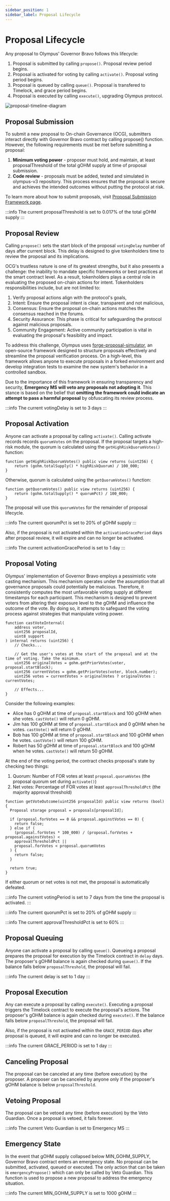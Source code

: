 ```yaml
---
sidebar_position: 1
sidebar_label: Proposal Lifecycle
---
```


# Proposal Lifecycle
Any proposal to Olympus' Governor Bravo follows this lifecycle:

1. Proposal is submitted by calling `propose()`. Proposal review period begins.
2. Proposal is activated for voting by calling `activate()`. Proposal voting period begins.
3. Proposal is queued by calling `queue()`. Proposal is transfered to Timelock, and grace period begins.
4. Proposal is executed by calling `execute()`, upgrading Olympus protocol.

![proposal-timeline-diagram](/gitbook/assets/proposal-timeline-diagram.svg)

## Proposal Submission
To submit a new proposal to On-chain Governance (OCG), submitters interact directly with Governor Bravo contract by calling propose() function. However, the following requirements must be met before submitting a proposal:

1. **Minimum voting power** - proposer must hold, and maintain, at least proposalThreshold of the total gOHM supply at time of proposal submission.
2. **Code review** - proposals must be added, tested and simulated in olympus-v3 repository. This process ensures that the proposal is secure and achieves the intended outcomes without putting the protocol at risk.

To learn more about how to submit proposals, visit [Proposal Submission Framework page](./proposal_submission).


:::info
The current proposalThreshold is set to 0.017% of the total gOHM supply
:::


## Proposal Review
Calling `propose()` sets the start block of the proposal `votingDelay` number of days after current block. This delay is designed to give tokenholders time to review the proposal and its implications.

OCG's trustless nature is one of its greatest strengths, but it also presents a challenge: the inability to mandate specific frameworks or best practices at the smart contract level. As a result, tokenholders plays a central role in evaluating the proposed on-chain actions for intent. Tokenholders responsibilities include, but are not limited to:

1. Verify proposal actions align with the protocol's goals,
2. Intent: Ensure the proposal intent is clear, transparent and not malicious,
3. Consensus: Ensure the proposal on-chain actions matches the consensus reached in the forums.
4. Security Assurance: This phase is critical for safeguarding the protocol against malicious proposals.
5. Community Engagement: Active community participation is vital in evaluating the proposal's feasibility and impact.

To address this challenge, Olympus uses [forge-proposal-simulator](https://solidity-labs.gitbook.io/forge-proposal-simulator/), an open-source framework designed to structure proposals effectively and streamline the proposal verification process. On a high-level, this framework allows anyone to execute proposals in a forked environment and develop integration tests to examine the new system's behavior in a controlled sandbox.

Due to the importance of this framework in ensuring transparency and security, **Emergency MS will veto any proposals not adopting it**. This stance is based on the belief that **omitting the framework could indicate an attempt to pass a harmful proposal** by obfuscating its review process.

:::info
The current votingDelay is set to 3 days
:::


## Proposal Activation
Anyone can activate a proposal by calling `activate()`. Calling activate records records `quorumVotes` on the proposal. If the proposal targets a high-risk module, the quorum is calculated using the `getHighRiskQuorumVotes()` function:

```solidity
function getHighRiskQuorumVotes() public view returns (uint256) {
    return (gohm.totalSupply() * highRiskQuorum) / 100_000;
}
```

Otherwise, quorum is calculated using the `getQuorumVotes()` function:

```solidity
function getQuorumVotes() public view returns (uint256) {
    return (gohm.totalSupply() * quorumPct) / 100_000;
}
```

The proposal will use this `quorumVotes` for the remainder of proposal lifecycle.

:::info
The current quorumPct is set to 20% of gOHM supply
:::

Also, if the proposal is not activated within the `activationGracePeriod` days after proposal review, it will expire and can no longer be activated. 

:::info
The current activationGracePeriod is set to 1 day
:::


## Proposal Voting
Olympus' implementation of Governor Bravo employs a pessimistic vote casting mechanism. This mechanism operates under the assumption that all governance proposals could potentially be malicious. Therefore, it consistently computes the most unfavorable voting supply at different timestamps for each participant. This mechanism is designed to prevent voters from altering their exposure level to the gOHM and influence the outcome of the vote. By doing so, it attempts to safeguard the voting process against strategies that manipulate voting power.

```solidity
function castVoteInternal(
    address voter,
    uint256 proposalId,
    uint8 support
) internal returns (uint256) {
    // Checks...

    // Get the user's votes at the start of the proposal and at the time of voting. Take the minimum.
    uint256 originalVotes = gohm.getPriorVotes(voter, proposal.startBlock);
    uint256 currentVotes = gohm.getPriorVotes(voter, block.number);
    uint256 votes = currentVotes > originalVotes ? originalVotes : currentVotes;

    // Effects...
}
```

Consider the following examples:

* Alice has 0 gOHM at time of `proposal.startBlock` and 100 gOHM when she votes. `castVote()` will return 0 gOHM.
* Jim has 100 gOHM at time of `proposal.startBlock` and 0 gOHM when he votes. `castVote()` will return 0 gOHM.
* Bob has 100 gOHM at time of `proposal.startBlock` and 100 gOHM when he votes. `castVote()` will return 100 gOHM.
* Robert has 50 gOHM at time of `proposal.startBlock` and 100 gOHM when he votes. `castVote()` will return 50 gOHM.

At the end of the voting period, the contract checks proposal's state by checking two things:

1. Quorum: Number of FOR votes at least `proposal.quorumVotes` (the proposal quorum set during `activate()`)
2. Net votes: Percentage of FOR votes at least `approvalThresholdPct` (the majority approval threshold)

```solidity
function getVoteOutcome(uint256 proposalId) public view returns (bool) {
  Proposal storage proposal = proposals[proposalId];

  if (proposal.forVotes == 0 && proposal.againstVotes == 0) {
    return false;
  } else if (
    (proposal.forVotes * 100_000) / (proposal.forVotes + proposal.againstVotes) <
    approvalThresholdPct ||
    proposal.forVotes < proposal.quorumVotes
  ) {
    return false;
  }

  return true;
}
```

If either quorum or net votes is not met, the proposal is automatically defeated.

:::info
The current votingPeriod is set to 7 days from the time the proposal is activated.
:::

:::info
The current quorumPct is set to 20% of gOHM supply
:::

:::info
The current approvalThresholdPct is set to 60%
:::



## Proposal Queuing
Anyone can activate a proposal by calling `queue()`. Queueing a proposal prepares the proposal for execution by the Timelock contract in `delay` days. The proposer's gOHM balance is again checked during `queue()`. If the balance falls below `proposalThreshold`, the proposal will fail.

:::info
The current delay is set to 1 day
:::


## Proposal Execution
Any can execute a proposal by calling `execute()`. Executing a proposal triggers the Timelock contract to execute the proposal's actions. The proposer's gOHM balance is again checked during `execute()`. If the balance falls below `proposalThreshold`, the proposal will fail. 

Also, if the proposal is not activated within the `GRACE_PERIOD` days after proposal is queued, it will expire and can no longer be executed. 

:::info
The current GRACE_PERIOD is set to 1 day
:::

## Canceling Proposal
The proposal can be canceled at any time (before execution) by the proposer. A proposer can be canceled by anyone only if the proposer's gOHM balance
is below `proposalThreshold`.

## Vetoing Proposal
The proposal can be vetoed any time (before execution) by the Veto Guardian. Once a proposal is vetoed, it fails forever.

:::info
The current Veto Guardian is set to Emergency MS
:::

## Emergency State
In the event that gOHM supply collapsed below MIN_GOHM_SUPPLY, Governor Bravo contract enters an emergency state. No
proposal can be submitted, activated, queued or executed. The only action that can be taken is `emergencyPropose()` which
can only be called by Veto Guardian. This function is used to propose a new proposal to address the emergency situation.

:::info
The current MIN_GOHM_SUPPLY is set to 1000 gOHM
:::


